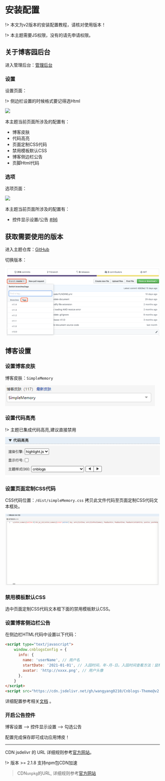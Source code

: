 # 安装配置

!> 本文为v2版本的安装配置教程，请核对使用版本！

!> 本主题需要JS权限，没有的请先申请权限。

## 关于博客园后台

进入管理后台：[管理后台](https://i.cnblogs.com/Configure.aspx)

### 设置

设置页面：

!> 侧边栏设置的时候格式要记得选Html

<img src="./Images/install_01.png" width="750" />

本主题当前页面所涉及的配置有：

- 博客皮肤
- 代码高亮
- 页面定制CSS代码
- 禁用模板默认CSS
- 博客侧边栏公告
- 页脚Html代码

### 选项

选项页面：

<img src="./Images/install_07.png" width="750" />

本主题当前页面所涉及的配置有：

- 控件显示设置/公告 [#86](https://github.com/BNDong/Cnblogs-Theme-SimpleMemory/issues/86)

## 获取需要使用的版本

进入主题仓库：[GitHub](https://github.com/wangyang0210/cnblogs-theme)

切换版本：

![install_05](../../Images/install_06.png)

## 博客设置

### 设置博客皮肤

博客皮肤：```SimpleMemory```

![install_02](../../Images/install_02.png)

### 设置代码高亮

!> 主题已集成代码高亮,建议直接禁用

![install_02](../../Images/install_08.png)

### 设置页面定制CSS代码

CSS代码位置：```/dist/simpleMemory.css``` 拷贝此文件代码至页面定制CSS代码文本框处。

![install_03](../../Images/install_03.png)

### 禁用模板默认CSS

选中页面定制CSS代码文本框下面的禁用模板默认CSS。

### 设置博客侧边栏公告

在侧边栏HTML代码中设置以下代码：

```html
<script type="text/javascript">
    window.cnblogsConfig = {
      info: {
        name: 'userName', // 用户名
        startDate: '2021-01-01', // 入园时间，年-月-日。入园时间查看方法：鼠标停留园龄时间上，会显示入园时间
        avatar: 'http://xxxx.png', // 用户头像
      },
    }
</script>
<script src="https://cdn.jsdelivr.net/gh/wangyang0210/Cnblogs-Theme@v2.1.6/dist/simpleMemory.js" defer></script>
```

详细配置参考相关[文档](https://wangyang0210.github.io/cnblogs-theme/v2/#/Docs/Customization/config) 。

### 开启公告控件

博客设置 --> 控件显示设置 --> 勾选公告

配置完成保存即可成功应用博皮！

---

CDN jsdelivr 的 URL 详细规则参考[官方网站](https://www.jsdelivr.com/)。

!> 版本 >= 2.1.8 支持npm包CDN加速

> CDN`unpkg`的URL, 详细规则参考[官方网站](https://www.unpkg.com/)
